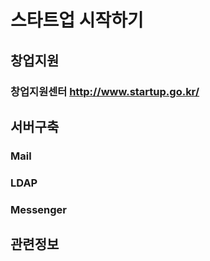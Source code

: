 # 스타트업 시작하기
## 창업지원
### 창업지원센터 http://www.startup.go.kr/
## 서버구축
### Mail
### LDAP
### Messenger
## 관련정보
